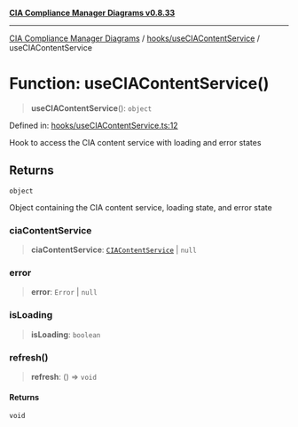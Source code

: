 [**CIA Compliance Manager Diagrams v0.8.33**](../../../README.md)

***

[CIA Compliance Manager Diagrams](../../../modules.md) / [hooks/useCIAContentService](../README.md) / useCIAContentService

# Function: useCIAContentService()

> **useCIAContentService**(): `object`

Defined in: [hooks/useCIAContentService.ts:12](https://github.com/Hack23/cia-compliance-manager/blob/1f4f2c51bc48d917eff1eb43881cee05d381f406/src/hooks/useCIAContentService.ts#L12)

Hook to access the CIA content service with loading and error states

## Returns

`object`

Object containing the CIA content service, loading state, and error state

### ciaContentService

> **ciaContentService**: [`CIAContentService`](../../../services/ciaContentService/classes/CIAContentService.md) \| `null`

### error

> **error**: `Error` \| `null`

### isLoading

> **isLoading**: `boolean`

### refresh()

> **refresh**: () => `void`

#### Returns

`void`
